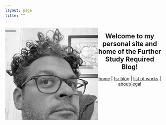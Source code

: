 ```yaml
---
layout: page
title: ""
---
```

<img align="left" src="assets/images/profile.jpg" alt="My Image" width = "300"> 
<h2 align="center"> Welcome to my personal site and home of the Further Study Required Blog! </h2>

<center>

  <a href="https://dmartinezphd.github.io/">home</a> | <a href="https://dmartinezphd.github.io/blog">fsr blog</a> | <a href="https://dmartinezphd.github.io/listofworks">list of works</a> | <a href="https://dmartinezphd.github.io/about">about/legal</a> 

</center>
